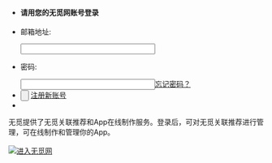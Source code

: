 <!DOCTYPE html PUBLIC "-//W3C//DTD XHTML 1.0 Transitional//EN" "http://www.w3.org/TR/xhtml1/DTD/xhtml1-transitional.dtd">
<html xmlns="http://www.w3.org/1999/xhtml">
<head>
<meta http-equiv="Content-Type" content="text/html; charset=UTF-8" />
    <link rel="shortcut icon" href="/images/favicon.ico" />
    <link rel="stylesheet" href="http://static.wumii.cn/css/relatedItem/common.css?v=1ba1340a2863" type="text/css" media="screen" />
<title>登录 - 无觅网站管理中心</title>
<link rel="stylesheet" href="http://static.wumii.cn/css/site/admin.css?v=397d4ea0a44d" type="text/css" media="screen" />
</head>
<body id="loginFrame">
<div id="header">
    <div id="logo">
        <a href="/site/index" title="无觅网网站管理中心" class="login-logo"></a>
    </div>
</div>
<div class="signInBox">
    <div class="header"></div>
    <div class="body">
        <ul class="floatLeft">
            <li><h4>请用您的无觅网账号登录</h4></li>
            <form id="login" action="/site/login" method="post"><li>
                <p>邮箱地址:</p>
                <input id="email" name="email" class="textInput" type="text" value="" size="30" maxlength="150"/></li>
            <li>
                <p>密码:</p>
                <input id="password" name="password" class="textInput" type="password" value="" size="30" maxlength="80"/><a href="/setting/forgotPassword" class="highlight" target="_blank">忘记密码？</a>
            </li>
            <li class="highlight">
                <input type="submit" id="loginBtn" value="" onclick="this.blur();"/>
                <a href="/reg/binding" target="_blank" id="regBtn">注册新账号</a>
            </li>
            <li></li>
            <input type="hidden" name="ref" value="/site/verificationFile?prefix=http%3a%2f%2flaowang24.github.io%2f" />
            </form></ul>
        <div class="floatRight">
            无觅提供了无觅关联推荐和App在线制作服务。登录后，可对无觅关联推荐进行管理，可在线制作和管理你的App。
        </div>
        <br clear="all" />
    </div>
    <div class="footer"></div>
</div>
<div id="footer">
    <a href="http://www.wumii.com"><img src="/images/site/copyright.png" alt="进入无觅网" /></a>
</div><div id="googleAnalytics">
    <script type="text/javascript">
        var _gaq = _gaq || [];
        _gaq.push(['_setAccount', 'UA-12121176-1']);
        _gaq.push(['_trackPageview']);
        
        (function() {
            var ga = document.createElement('script'); ga.type = 'text/javascript'; ga.async = true;
            ga.src = ('https:' == document.location.protocol ? 'https://ssl' : 'http://www') + '.google-analytics.com/ga.js';
            var s = document.getElementsByTagName("script")[0]; s.parentNode.insertBefore(ga, s);
         })();
    </script>
</div></body>
</html>